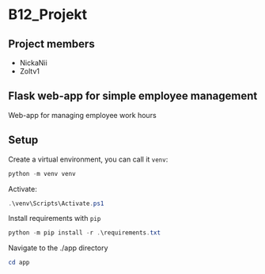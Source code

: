 # B12_Projekt
## Project members
- NickaNii
- Zoltv1

## Flask web-app for simple employee management
Web-app for managing employee work hours

## Setup
Create a virtual environment, you can call it `venv`:
```powershell
python -m venv venv
```
Activate:
```powershell
.\venv\Scripts\Activate.ps1
```
Install requirements with `pip`
```powershell
python -m pip install -r .\requirements.txt
```
Navigate to the ./app directory
```powershell
cd app
``` 